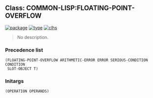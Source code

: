 ## Class: COMMON-LISP:FLOATING-POINT-OVERFLOW
[![package](https://img.shields.io/badge/Package-COMMON--LISP-5f9ea0.svg?style=social&colorA=999999)](../) [![type](https://img.shields.io/badge/Type-Class-5f9ea0.svg?style=social&colorA=999999)](../#class) [![clhs](https://img.shields.io/badge/CLHS-FLOATING--POINT--OVERFLOW-5f9ea0.svg?style=social&colorA=999999)](http://www.lispworks.com/documentation/HyperSpec/Body/e_floa_2.htm) 

> No description.

### Precedence list
```
(FLOATING-POINT-OVERFLOW ARITHMETIC-ERROR ERROR SERIOUS-CONDITION CONDITION
 SLOT-OBJECT T)
```
### Initargs
```
(OPERATION OPERANDS)
```
